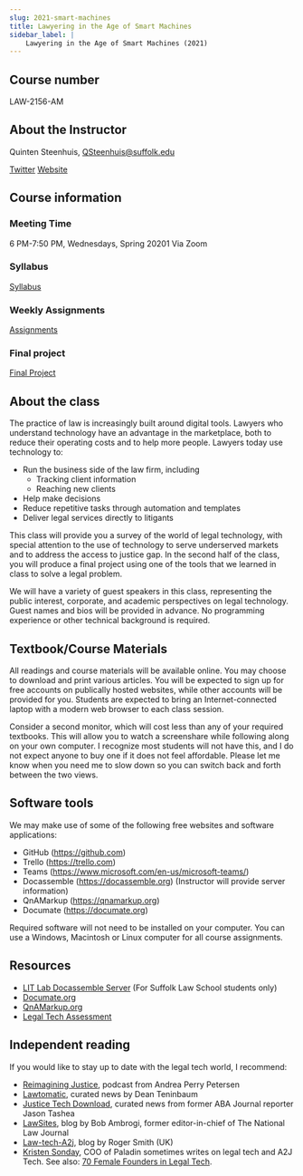 ```yaml
---
slug: 2021-smart-machines
title: Lawyering in the Age of Smart Machines
sidebar_label: |
    Lawyering in the Age of Smart Machines (2021)
---
```

## Course number
LAW-2156-AM

## About the Instructor
Quinten Steenhuis, QSteenhuis@suffolk.edu

[Twitter](https://twitter.com/qsteenhuis)
[Website](https://nonprofittechy.com)

## Course information
### Meeting Time

6 PM-7:50 PM, Wednesdays, Spring 20201 Via Zoom

### Syllabus
[Syllabus](2021-smart-machines-syllabus.md)
### Weekly Assignments

[Assignments](2021-smart-machines-assignments.md)
### Final project

[Final Project](2021-smart-machines-rubric.md)
## About the class

The practice of law is increasingly built around digital tools. Lawyers who
understand technology have an advantage in the marketplace, both to reduce their
operating costs and to help more people. Lawyers today use technology to:

* Run the business side of the law firm, including
    * Tracking client information
    * Reaching new clients
* Help make decisions
* Reduce repetitive tasks through automation and templates
* Deliver legal services directly to litigants

This class will provide you a survey of the world of legal technology, with
special attention to the use of technology to serve underserved markets and to
address the access to justice gap.  In the second half of the class, you will
produce a final project using one of the tools that we learned in class to solve
a legal problem.

We will have a variety of guest speakers in this class, representing the public
interest, corporate, and academic perspectives on legal technology. Guest names
and bios will be provided in advance.
No programming experience or other technical background is required.

## Textbook/Course Materials

All readings and course materials will be available online. You may choose to
download and print various articles. You will be expected to sign up for free
accounts on publically hosted websites, while other accounts will be provided
for you. Students are expected to bring an Internet-connected laptop with a
modern web browser to each class session.

Consider a second monitor, which will cost less than any of your required
textbooks. This will allow you to watch a screenshare while following along on
your own computer. I recognize most students will not have this, and I do not
expect anyone to buy one if it does not feel affordable. Please let me know when
you need me to slow down so you can switch back and forth between the two views.

## Software tools
We may make use of some of the following free websites and software applications:

*	GitHub (https://github.com) 
*   Trello (https://trello.com)
*	Teams (https://www.microsoft.com/en-us/microsoft-teams/) 
*	Docassemble (https://docassemble.org) (Instructor will provide server information)
*	QnAMarkup (https://qnamarkup.org) 
*	Documate (https://documate.org)

Required software will not need to be installed on your computer. You can use a Windows, Macintosh or Linux computer for all course assignments. 

## Resources

* [LIT Lab Docassemble Server](https://apps-dev.suffolklitlab.org) (For Suffolk Law School students only)
* [Documate.org](https://documate.org)
* [QnAMarkup.org](https://www.qnamarkup.org/)
* [Legal Tech Assessment](https://ltaweb.azurewebsites.net/)

## Independent reading

If you would like to stay up to date with the legal tech world, I recommend:

* [Reimagining Justice](http://www.andreaperrypetersen.com.au/), podcast from Andrea Perry Petersen
* [Lawtomatic](https://tinyletter.com/gteninbaum/archive), curated news by Dean Teninbaum
* [Justice Tech Download](https://www.justicetech.download/), curated news from former ABA Journal reporter Jason Tashea
* [LawSites](https://www.lawsitesblog.com/), blog by Bob Ambrogi, former editor-in-chief of The National Law Journal
* [Law-tech-A2j](https://law-tech-a2j.org/), blog by Roger Smith (UK)
* [Kristen Sonday](http://kristensonday.com/press), COO of Paladin sometimes writes on legal tech and A2J Tech. See also: [70 Female Founders in Legal Tech](https://kristensonday.medium.com/fifty-female-founders-in-legaltech-2d1b32020919).

